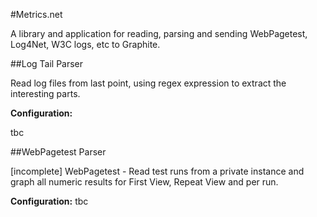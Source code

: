 #Metrics.net

A library and application for reading, parsing and sending WebPagetest, Log4Net, W3C logs, etc to Graphite.

##Log Tail Parser

Read log files from last point, using regex expression to extract the interesting parts.

**Configuration:**

tbc

##WebPagetest Parser

[incomplete] WebPagetest  - Read test runs from a private instance and graph all numeric results for First View, Repeat View and per run.  

**Configuration:**
tbc
